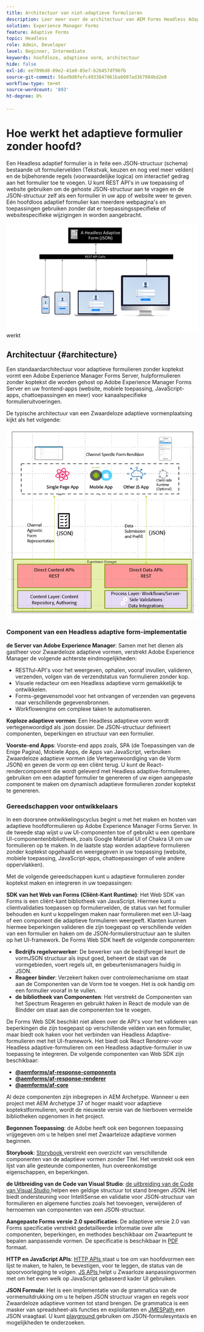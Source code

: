 ```yaml
---
title: Architectuur van niet-adaptieve formulieren
description: Leer meer over de architectuur van AEM Forms Headless Adaptive Forms en hoe u hiermee snel formulieren kunt maken voor verschillende platforms. Dit artikel biedt inzicht in hoe Headless Adaptive Forms werkt en hoe deze kan worden geïntegreerd met verschillende toepassingen om het maken van formulieren te vereenvoudigen.
solution: Experience Manager Forms
feature: Adaptive Forms
topic: Headless
role: Admin, Developer
level: Beginner, Intermediate
keywords: hoofdloze, adaptieve vorm, architectuur
hide: false
exl-id: ee7096d8-89e2-41e0-85e7-b26457df96fb
source-git-commit: 56ad9d8fefc4933847061ba6007ad367984bd2e0
workflow-type: tm+mt
source-wordcount: '893'
ht-degree: 0%

---
```



# Hoe werkt het adaptieve formulier zonder hoofd?

Een Headless adaptief formulier is in feite een JSON-structuur (schema) bestaande uit formuliervelden (Tekstvak, keuzen en nog veel meer velden) en de bijbehorende regels (voorwaardelijke logica) om interactief gedrag aan het formulier toe te voegen. U kunt REST API&#39;s in uw toepassing of website gebruiken om de gehoste JSON-structuur aan te vragen en de JSON-structuur zelf als een formulier in uw app of website weer te geven. Eén hoofdloos adaptief formulier kan meerdere webpagina&#39;s en toepassingen gebruiken zonder dat er toepassingsspecifieke of websitespecifieke wijzigingen in worden aangebracht.

![ hoe de Hoofdloze adaptieve vorm ](/help/assets/how-headless-adaprive-forms-work.png) werkt

## Architectuur {#architecture}

Een standaardarchitectuur voor adaptieve formulieren zonder koptekst vormt een Adobe Experience Manager Forms Server, hulpformulieren zonder koptekst die worden gehost op Adobe Experience Manager Forms Server en uw frontend-apps (website, mobiele toepassing, JavaScript-apps, chattoepassingen en meer) voor kanaalspecifieke formulieruitvoeringen.

De typische architectuur van een Zwaardeloze adaptieve vormenplaatsing kijkt als het volgende:

![Architectuur](/help/assets/headless-af-architecture.png)

<!-- 

You can use the React renderer component shipped with Headless adaptive forms to render an Adaptive Form or build your own custom component to natively render a Headless Form in a website or an application or use any UI framework or programming language to build your own components to render your forms.

A typical Headless adaptive forms architecture constitutes an Adobe Experience Manager Server, JSON structure of forms, various frontend apps for channel-specific form renditions.

![Architecture](/help/assets/headless-af-architecture.png) -->

### Component van een Headless adaptive form-implementatie

**de Server van Adobe Experience Manager**: Samen met het dienen als gastheer voor Zwaardeloze adaptieve vormen, verstrekt Adobe Experience Manager de volgende achterste eindmogelijkheden:

* RESTful-API&#39;s voor het weergeven, ophalen, vooraf invullen, valideren, verzenden, volgen van de verzendstatus van formulieren zonder kop.
* Visuele redacteur om een Headless adaptieve vorm gemakkelijk te ontwikkelen.
* Forms-gegevensmodel voor het ontvangen of verzenden van gegevens naar verschillende gegevensbronnen.
* Workflowengine om complexe taken te automatiseren.

**Koploze adaptieve vormen**: Een Headless adaptieve vorm wordt vertegenwoordigd als .json dossier. De JSON-structuur definieert componenten, beperkingen en structuur van een formulier.

**Voorste-end Apps**: Voorste-end apps zoals, SPA (de Toepassingen van de Enige Pagina), Mobiele Apps, de Apps van JavaScript, verbruiken Zwaardeloze adaptieve vormen (de Vertegenwoordiging van de Vorm JSON) en geven de vorm op een cliënt terug. U kunt de React-rendercomponent die wordt geleverd met Headless adaptive-formulieren, gebruiken om een adaptief formulier te genereren of uw eigen aangepaste component te maken om dynamisch adaptieve formulieren zonder koptekst te genereren.

<!-- ### Understanding Headless adaptive forms definition -->



### Gereedschappen voor ontwikkelaars

In een doorsnee ontwikkelingscyclus begint u met het maken en hosten van adaptieve hoofdformulieren op Adobe Experience Manager Forms Server. In de tweede stap wijst u uw UI-componenten toe of gebruikt u een openbare UI-componentenbibliotheek, zoals Google Material UI of Chakra UI om uw formulieren op te maken. In de laatste stap worden adaptieve formulieren zonder koptekst opgehaald en weergegeven in uw toepassing (website, mobiele toepassing, JavaScript-apps, chattoepassingen of vele andere oppervlakken).

Met de volgende gereedschappen kunt u adaptieve formulieren zonder koptekst maken en integreren in uw toepassingen:

**SDK van het Web van Forms (Cliënt-Kant Runtime)**: Het Web SDK van Forms is een cliënt-kant bibliotheek van JavaScript. Hiermee kunt u clientvalidaties toepassen op formuliervelden, de status van het formulier behouden en kunt u koppelingen maken naar formulieren met een UI-laag of een component die adaptieve formulieren weergeeft. Klanten kunnen hiermee beperkingen valideren die zijn toegepast op verschillende velden van een formulier en haken om de JSON-formulierstructuur aan te sluiten op het UI-framework. De Forms Web SDK heeft de volgende componenten:

* **Bedrijfs regelverwerker**: De bewerker van de bedrijfsregel keurt de vormJSON structuur als input goed, beheert de staat van de vormgebieden, voert regels uit, en gebeurtenismanagers huidig in JSON.
* **Reageer binder**: Verzekert haken over controlemechanisme om staat aan de Componenten van de Vorm toe te voegen. Het is ook handig om een formulier vooraf in te vullen.
* **de bibliotheek van Componenten**: Het verstrekt de Componenten van het Spectrum Reageren en gebruikt haken in React de module van de Bindder om staat aan die componenten toe te voegen.

De Forms Web SDK beschikt niet alleen over de API&#39;s voor het valideren van beperkingen die zijn toegepast op verschillende velden van een formulier, maar biedt ook haken voor het verbinden van Headless Adaptive-formulieren met het UI-framework. Het biedt ook React Renderer-&#x200B; voor Headless adaptive-formulieren om een Headless adaptive-formulier in uw toepassing te integreren. De volgende componenten van Web SDK zijn beschikbaar:

* **[@aemforms/af-response-components ](https://www.npmjs.com/package/@aemforms/af-react-components)**
* **[@aemforms/af-response-renderer ](https://www.npmjs.com/package/@aemforms/af-react-renderer)**
* **[@aemforms/af-core ](https://www.npmjs.com/package/@aemforms/af-core)**

Al deze componenten zijn inbegrepen in AEM Archetype. Wanneer u een project met AEM Archetype 37 of hoger maakt voor adaptieve koptekstformulieren, wordt de nieuwste versie van de hierboven vermelde bibliotheken opgenomen in het project.

**Begonnen Toepassing**: de Adobe heeft ook een begonnen toepassing vrijgegeven om u te helpen snel met Zwaarteloze adaptieve vormen beginnen.

<!-- **View Library (UI Layer)**: A custom form application built in a front-end language. You can use react, Angular, Flutter, NPM, Vue.js, Ionic, BootStrap, or any other language to built front end. You can also use the Headless adaptive forms Super Component, provided out-of-the-box, inside a react application to render a Headless adaptive form. Headless adaptive forms super component makes use of OOTB react spectrum -based form components to render the Headless adaptive form. 

Core-Components: It enables use to render an Adaptive Form using JSON structure. It uses rule grammar to help create dynamic field interactions. The rule grammar is based on [JSON formula](http://github.com/adobe/json-formula/). You can develop your own renderer or embed the React based Adaptive Forms renderer, provided OOTB, in your front-end app to render the form. -->

**Storybook**: [ Storybook ](https://opensource.adobe.com/aem-forms-af-runtime/storybook/) verstrekt een overzicht van verschillende componenten van de adaptieve vormen zonder Titel. Het verstrekt ook een lijst van alle gesteunde componenten, hun overeenkomstige eigenschappen, en beperkingen.

**de Uitbreiding van de Code van Visual Studio**: [ de uitbreiding van de Code van Visual Studio ](visual-studio-code-extension-for-headless-adaptive-forms.md) helpen een geldige structuur tot stand brengen JSON. Het biedt ondersteuning voor IntelliSense en validatie voor JSON-structuur van formulieren en algemene functies zoals het toevoegen, verwijderen of hernoemen van componenten van een JSON-structuur.

**Aangepaste Forms versie 2.0 specificaties**: De adaptieve versie 2.0 van Forms specificatie verstrekt gedetailleerde informatie over alle componenten, beperkingen, en methodes beschikbaar om Zwaartepunt te bepalen aanpassende vormen. De specificatie is beschikbaar in [ PDF ](/help/assets/Headless-Adaptive-Form-Specification.pdf) formaat.

**HTTP en JavaScript APIs**: [ HTTP APIs ](https://opensource.adobe.com/aem-forms-af-runtime/api/) staat u toe om van hoofdvormen een lijst te maken, te halen, te bevestigen, voor te leggen, de status van de spoorvoorlegging te volgen. [ JS APIs ](https://opensource.adobe.com/aem-forms-af-runtime/jsdocs/) helpt u Zwaarloze aanpassingsvormen met om het even welk op JavaScript gebaseerd kader UI gebruiken.

**JSON Formule**: Het is een implementatie van de grammatica van de vormenuitdrukking om u te helpen JSON structuur vragen en regels voor Zwaardeloze adaptieve vormen tot stand brengen. De grammatica is een masker van spreadsheet-als functies en exploitanten en [ JMESPath ](https://jmespath.org/) een JSON vraagtaal. U kunt [ playground ](https://opensource.adobe.com/json-formula/dist/index.html) gebruiken om JSON-formulesyntaxis en mogelijkheden te onderzoeken.
